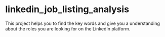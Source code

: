 # linkedin_job_listing_analysis

This project helps you to find the key words and give you a understanding about the roles you are looking for on the LinkedIn platform. 
